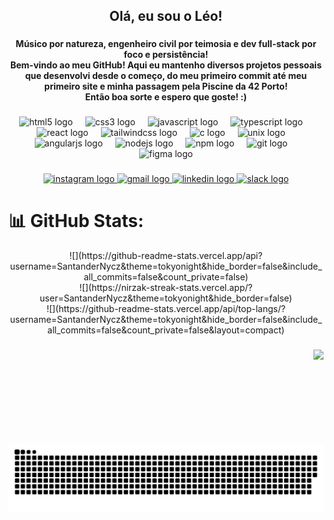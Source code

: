 <h2 align="center">Olá, eu sou o Léo!</h2>

###

<h4 align="center">Músico por natureza, engenheiro civil por teimosia e dev full-stack por foco e persistência!<br>Bem-vindo ao meu GitHub! Aqui eu mantenho diversos projetos pessoais que desenvolvi desde o começo, do meu primeiro commit até meu primeiro site e minha passagem pela Piscine da 42 Porto!<br>Então boa sorte e espero que goste! :)</h4>

###

<div align="center">
  <img src="https://cdn.simpleicons.org/html5/E34F26" height="30" alt="html5 logo"  />
  <img width="12" />
  <img src="https://cdn.simpleicons.org/css3/1572B6" height="30" alt="css3 logo"  />
  <img width="12" />
  <img src="https://cdn.jsdelivr.net/gh/devicons/devicon/icons/javascript/javascript-original.svg" height="30" alt="javascript logo"  />
  <img width="12" />
  <img src="https://cdn.jsdelivr.net/gh/devicons/devicon/icons/typescript/typescript-original.svg" height="30" alt="typescript logo"  />
  <img width="12" />
  <img src="https://cdn.jsdelivr.net/gh/devicons/devicon/icons/react/react-original.svg" height="30" alt="react logo"  />
  <img width="12" />
  <img src="https://skillicons.dev/icons?i=tailwind" height="30" alt="tailwindcss logo"  />
  <img width="12" />
  <img src="https://cdn.jsdelivr.net/gh/devicons/devicon/icons/c/c-original.svg" height="30" alt="c logo"  />
  <img width="12" />
  <img src="https://cdn.jsdelivr.net/gh/devicons/devicon/icons/unix/unix-original.svg" height="30" alt="unix logo"  />
  <img width="12" />
  <img src="https://cdn.simpleicons.org/angular/DD0031" height="30" alt="angularjs logo"  />
  <img width="12" />
  <img src="https://cdn.simpleicons.org/nodedotjs/339933" height="30" alt="nodejs logo"  />
  <img width="12" />
  <img src="https://cdn.jsdelivr.net/gh/devicons/devicon/icons/npm/npm-original-wordmark.svg" height="30" alt="npm logo"  />
  <img width="12" />
  <img src="https://cdn.simpleicons.org/git/F05032" height="30" alt="git logo"  />
  <img width="12" />
  <img src="https://cdn.simpleicons.org/figma/F24E1E" height="30" alt="figma logo"  />
</div>

###

<div align="center">
  <a href="instagram.com/leo.nycz" target="_blank">
    <img src="https://raw.githubusercontent.com/maurodesouza/profile-readme-generator/master/src/assets/icons/social/instagram/default.svg" width="47" height="35" alt="instagram logo"  />
  </a>
  <a href="santandernycz.ls@gmail.com" target="_blank">
    <img src="https://raw.githubusercontent.com/maurodesouza/profile-readme-generator/master/src/assets/icons/social/gmail/default.svg" width="47" height="35" alt="gmail logo"  />
  </a>
  <a href="https://www.linkedin.com/in/leonardo-santander-nycz/" target="_blank">
    <img src="https://raw.githubusercontent.com/maurodesouza/profile-readme-generator/master/src/assets/icons/social/linkedin/default.svg" width="47" height="35" alt="linkedin logo"  />
  </a>
  <a href="https://slack.com/lsantand" target="_blank">
    <img src="https://raw.githubusercontent.com/maurodesouza/profile-readme-generator/master/src/assets/icons/social/slack/default.svg" width="35" height="35" alt="slack logo"  />
  </a>
</div>

###

# 📊 GitHub Stats:

<div align="center">
![](https://github-readme-stats.vercel.app/api?username=SantanderNycz&theme=tokyonight&hide_border=false&include_all_commits=false&count_private=false)<br/>
![](https://nirzak-streak-stats.vercel.app/?user=SantanderNycz&theme=tokyonight&hide_border=false)<br/>
![](https://github-readme-stats.vercel.app/api/top-langs/?username=SantanderNycz&theme=tokyonight&hide_border=false&include_all_commits=false&count_private=false&layout=compact)
</div>

###

<img align="right" height="150" src="https://media0.giphy.com/media/v1.Y2lkPTc5MGI3NjExZnYyOHFxOXBkdW91NzF5cWZ5bTc4NWpqdGJtYTN6aDdkbnNyZ3dqMiZlcD12MV9pbnRlcm5hbF9naWZfYnlfaWQmY3Q9Zw/kFgzrTt798d2w/giphy.gif"  />

###

![Snake animation](https://raw.githubusercontent.com/SantanderNycz/SantanderNycz/main/snake.svg)

###
